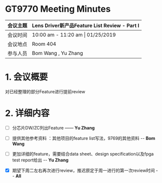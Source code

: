 # GT9770 Meeting Minutes

| 会议主题 | Lens Driver新产品Feature List Review - Part I |
| -------- | --------------------------------------------- |
| 会议时间 | 10:00 am - 11:20 am  \|  01/25/2019           |
| 会议地点 | Room 404                                      |
| 参与人员 | Bom Wang , Yu Zhang                           |

# 1. 会议概要

对已经整理的部分Feature进行提前review

# 2. 详细内容

- [ ] 分芯片DW/ZC列出Feature —— **Yu Zhang**
- [ ] 提供其他参考资料 ：其他项目的feature list写法，9769的其他资料 -- **Bom Wang** 
- [ ] 更加详细的feature，需要结合data sheet、design specification以及fpga test report给出 -- **Yu Zhang**
- [x] 期望下周二左右再次进行review，推迟原定于周一进行的第一次review时间 -- **All**

